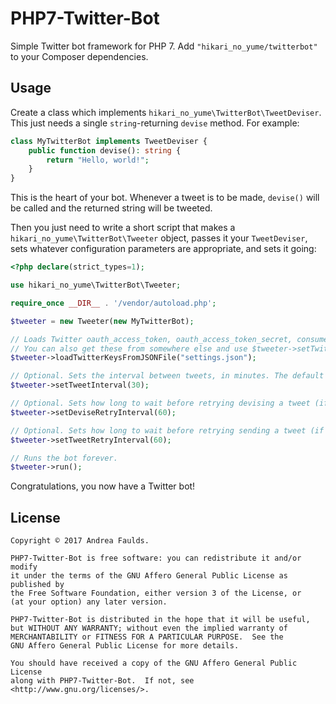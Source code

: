 # PHP7-Twitter-Bot

Simple Twitter bot framework for PHP 7. Add `"hikari_no_yume/twitterbot"` to your Composer dependencies.

## Usage

Create a class which implements `hikari_no_yume\TwitterBot\TweetDeviser`. This just needs a single `string`-returning `devise` method. For example:

```PHP
class MyTwitterBot implements TweetDeviser {
    public function devise(): string {
        return "Hello, world!";
    }
}
```

This is the heart of your bot. Whenever a tweet is to be made, `devise()` will be called and the returned string will be tweeted.

Then you just need to write a short script that makes a `hikari_no_yume\TwitterBot\Tweeter` object, passes it your `TweetDeviser`, sets whatever configuration parameters are appropriate, and sets it going:

```PHP
<?php declare(strict_types=1);

use hikari_no_yume\TwitterBot\Tweeter;

require_once __DIR__ . '/vendor/autoload.php';

$tweeter = new Tweeter(new MyTwitterBot);

// Loads Twitter oauth_access_token, oauth_access_token_secret, consumer_key and consumer_key from a JSON file
// You can also get these from somewhere else and use $tweeter->setTwitterKeys($object)
$tweeter->loadTwitterKeysFromJSONFile("settings.json");

// Optional. Sets the interval between tweets, in minutes. The default is 30.
$tweeter->setTweetInterval(30);

// Optional. Sets how long to wait before retrying devising a tweet (if it threw a Throwable), in seconds. The default is 60.
$tweeter->setDeviseRetryInterval(60);

// Optional. Sets how long to wait before retrying sending a tweet (if it failed), in seconds. The default is 60.
$tweeter->setTweetRetryInterval(60);

// Runs the bot forever.
$tweeter->run();
```

Congratulations, you now have a Twitter bot!

## License

    Copyright © 2017 Andrea Faulds.

    PHP7-Twitter-Bot is free software: you can redistribute it and/or modify
    it under the terms of the GNU Affero General Public License as published by
    the Free Software Foundation, either version 3 of the License, or
    (at your option) any later version.

    PHP7-Twitter-Bot is distributed in the hope that it will be useful,
    but WITHOUT ANY WARRANTY; without even the implied warranty of
    MERCHANTABILITY or FITNESS FOR A PARTICULAR PURPOSE.  See the
    GNU Affero General Public License for more details.

    You should have received a copy of the GNU Affero General Public License
    along with PHP7-Twitter-Bot.  If not, see <http://www.gnu.org/licenses/>.
